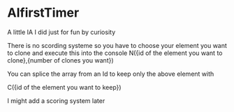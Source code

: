 # AIfirstTimer
A little IA I did just for fun by curiosity

There is no scording systeme so you have to choose your element you want to clone and execute this into the console
N({id of the element you want to clone},{number of clones you want})

You can splice the array from an Id to keep only the above element with

C({id of the element you want to keep})

I might add a scoring system later
